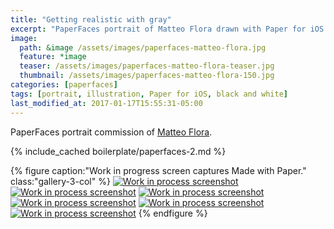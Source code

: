 ```yaml
---
title: "Getting realistic with gray"
excerpt: "PaperFaces portrait of Matteo Flora drawn with Paper for iOS on an iPad."
image: 
  path: &image /assets/images/paperfaces-matteo-flora.jpg 
  feature: *image
  teaser: /assets/images/paperfaces-matteo-flora-teaser.jpg
  thumbnail: /assets/images/paperfaces-matteo-flora-150.jpg
categories: [paperfaces]
tags: [portrait, illustration, Paper for iOS, black and white]
last_modified_at: 2017-01-17T15:55:31-05:00
---
```


PaperFaces portrait commission of [Matteo Flora](http://mgpf.it/).

{% include_cached boilerplate/paperfaces-2.md %}

{% figure caption:"Work in progress screen captures Made with Paper." class:"gallery-3-col" %}
[![Work in process screenshot](/assets/images/paperfaces-matteo-flora-process-1-600.jpg)](/assets/images/paperfaces-matteo-flora-process-1-lg.jpg)
[![Work in process screenshot](/assets/images/paperfaces-matteo-flora-process-2-600.jpg)](/assets/images/paperfaces-matteo-flora-process-2-lg.jpg)
[![Work in process screenshot](/assets/images/paperfaces-matteo-flora-process-3-600.jpg)](/assets/images/paperfaces-matteo-flora-process-3-lg.jpg)
[![Work in process screenshot](/assets/images/paperfaces-matteo-flora-process-4-600.jpg)](/assets/images/paperfaces-matteo-flora-process-4-lg.jpg)
[![Work in process screenshot](/assets/images/paperfaces-matteo-flora-process-5-600.jpg)](/assets/images/paperfaces-matteo-flora-process-5-lg.jpg)
[![Work in process screenshot](/assets/images/paperfaces-matteo-flora-process-6-600.jpg)](/assets/images/paperfaces-matteo-flora-process-6-lg.jpg)
{% endfigure %}

